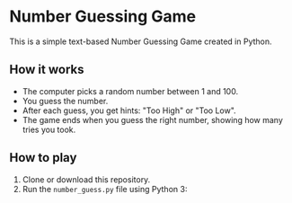 # Number Guessing Game

This is a simple text-based Number Guessing Game created in Python.

## How it works

- The computer picks a random number between 1 and 100.
- You guess the number.
- After each guess, you get hints: "Too High" or "Too Low".
- The game ends when you guess the right number, showing how many tries you took.

## How to play

1. Clone or download this repository.
2. Run the `number_guess.py` file using Python 3:
